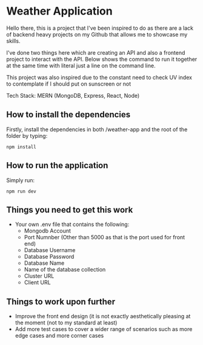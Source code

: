 # Weather Application

Hello there, this is a project that I've been inspired to do as there are a lack of backend heavy projects on my Github that allows me to showcase my skills.

I've done two things here which are creating an API and also a frontend project to interact with the API. Below shows the command to run it together at the same time with literal just a line on the command line.

This project was also inspired due to the constant need to check UV index to contemplate if I should put on sunscreen or not

Tech Stack: MERN (MongoDB, Express, React, Node)

## How to install the dependencies

Firstly, install the dependencies in both /weather-app and the root of the folder by typing:

`npm install`

## How to run the application

Simply run:

`npm run dev`

## Things you need to get this work

- Your own .env file that contains the following:
  - Mongodb Account
  - Port Numnber (Other than 5000 as that is the port used for front end)
  - Database Username
  - Database Password
  - Database Name
  - Name of the database collection
  - Cluster URL
  - Client URL

## Things to work upon further

- Improve the front end design (it is not exactly aesthetically pleasing at the moment (not to my standard at least)
- Add more test cases to cover a wider range of scenarios such as more edge cases and more corner cases
